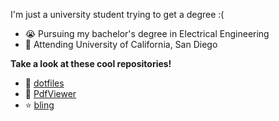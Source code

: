 I'm just a university student trying to get a degree :(

* :sob: Pursuing my bachelor's degree in Electrical Engineering
* :school: Attending University of California, San Diego

**Take a look at these cool repositories!**

* :rice: [dotfiles](https://github.com/JavaCafe01/dotfiles)
* :open_file_folder: [PdfViewer](https://github.com/JavaCafe01/PdfViewer)
* :star: [bling](https://github.com/Nooo37/bling)
